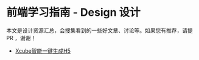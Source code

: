 
# 前端学习指南 - Design 设计

本文是设计资源汇总，会搜集看到的一些好文章、讨论等。如果您有推荐，请提 PR ，谢谢！

- [Xcube智能一键生成H5](https://isux.tencent.com/articles/isux-xcube-ai-h5.html)